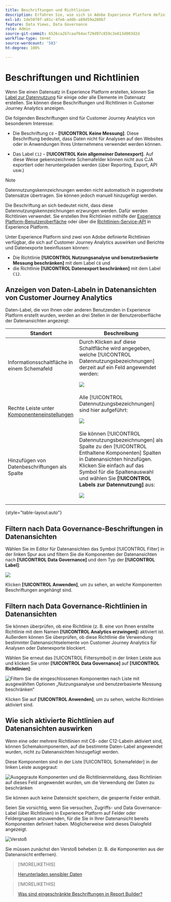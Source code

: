 ```yaml
---
title: Beschriftungen und Richtlinien
description: Erfahren Sie, wie sich in Adobe Experience Platform definierte Datenbeschriftungen und Richtlinien auf Datenansichten und Berichte in Customer Journey Analytics auswirken.
exl-id: 1de5070f-a91c-4fe6-addb-a89d59a280b7
feature: Data Views, Data Governance
role: Admin
source-git-commit: 6526ca2b7caaf64acf29d97c859c3e813d003d2d
workflow-type: tm+mt
source-wordcount: '583'
ht-degree: 100%

---
```


# Beschriftungen und Richtlinien

Wenn Sie einen Datensatz in Experience Platform erstellen, können Sie [Label zur Datennutzung](https://experienceleague.adobe.com/de/docs/experience-platform/data-governance/labels/reference) für einige oder alle Elemente im Datensatz erstellen. Sie können diese Beschriftungen und Richtlinien in Customer Journey Analytics anzeigen.

Die folgenden Beschriftungen sind für Customer Journey Analytics von besonderem Interesse:

* Die Beschriftung `C8` – **[!UICONTROL Keine Messung]**. Diese Beschriftung bedeutet, dass Daten nicht für Analysen auf den Websites oder in Anwendungen Ihres Unternehmens verwendet werden können.

* Das Label `C12` – **[!UICONTROL Kein allgemeiner Datenexport]**. Auf diese Weise gekennzeichnete Schemafelder können nicht aus CJA exportiert oder heruntergeladen werden (über Reporting, Export, API usw.)

>[!NOTE]
>
>Datennutzungskennzeichnungen werden nicht automatisch in zugeordnete Datensätze übertragen. Sie können jedoch manuell hinzugefügt werden.

Die Beschriftung an sich bedeutet nicht, dass diese Datennutzungskennzeichnungen erzwungen werden. Dafür werden Richtlinien verwendet. Sie erstellen Ihre Richtlinien mithilfe der [Experience Platform-Benutzeroberfläche](https://experienceleague.adobe.com/de/docs/experience-platform/data-governance/policies/user-guide) oder über die [Richtlinien-Service-API](https://experienceleague.adobe.com/de/docs/experience-platform/data-governance/api/overview) in Experience Platform.

Unter Experience Platform sind zwei von Adobe definierte Richtlinien verfügbar, die sich auf Customer Journey Analytics auswirken und Berichte und Datenexporte beeinflussen können:

* Die Richtlinie **[!UICONTROL Nutzungsanalyse und benutzerbasierte Messung beschränken]** mit dem Label `C8` und
* die Richtlinie **[!UICONTROL Datenexport beschränken]** mit dem Label `C12`.

## Anzeigen von Daten-Labeln in Datenansichten von Customer Journey Analytics

Daten-Label, die von Ihnen oder anderen Benutzenden in Experience Platform erstellt wurden, werden an drei Stellen in der Benutzeroberfläche der Datenansichten angezeigt:

| Standort | Beschreibung |
| --- | --- |
| Informationsschaltfläche in einem Schemafeld | Durch Klicken auf diese Schaltfläche wird angegeben, welche [!UICONTROL Datennutzungsbezeichnungen] derzeit auf ein Feld angewendet werden:<p>![](assets/data-label-left.png) |
| Rechte Leiste unter [Komponenteneinstellungen](/help/data-views/component-settings/overview.md) | Alle [!UICONTROL Datennutzungsbezeichnungen] sind hier aufgeführt:<p>![](assets/data-label-right.png) |
| Hinzufügen von Datenbeschriftungen als Spalte | Sie können [!UICONTROL Datennutzungsbezeichnungen] als Spalte zu den [!UICONTROL Enthaltene Komponenten] Spalten in Datenansichten hinzufügen. Klicken Sie einfach auf das Symbol für die Spaltenauswahl und wählen Sie **[!UICONTROL Labels zur Datennutzung]** aus:<p>![](assets/data-label-column.png) |

{style="table-layout:auto"}

## Filtern nach Data Governance-Beschriftungen in Datenansichten

Wählen Sie im Editor für Datenansichten das Symbol [!UICONTROL Filter] in der linken Spur aus und filtern Sie die Komponenten der Datenansichten nach **[!UICONTROL Data Governance]** und dem Typ der **[!UICONTROL Label]**:

![](assets/filter-labels.png)

Klicken **[!UICONTROL Anwenden]**, um zu sehen, an welche Komponenten Beschriftungen angehängt sind.

## Filtern nach Data Governance-Richtlinien in Datenansichten

Sie können überprüfen, ob eine Richtlinie (z. B. eine von Ihnen erstellte Richtlinie mit dem Namen **[!UICONTROL Analytics erzwingen]**) aktiviert ist. Außerdem können Sie überprüfen, ob diese Richtlinie die Verwendung bestimmter Datenansichtselemente von Customer Journey Analytics für Analysen oder Datenexporte blockiert.

Wählen Sie erneut das [!UICONTROL Filtersymbol] in der linken Leiste aus und klicken Sie unter **[!UICONTROL Data Governance]** auf **[!UICONTROL Richtlinien]**:

![Filtern Sie die eingeschlossenen Komponenten nach Liste mit ausgewählten Optionen „Nutzungsanalyse und benutzerbasierte Messung beschränken“](assets/filter-policies.png)

Klicken Sie auf **[!UICONTROL Anwenden]**, um zu sehen, welche Richtlinien aktiviert sind.

## Wie sich aktivierte Richtlinien auf Datenansichten auswirken

Wenn eine oder mehrere Richtlinien mit C8- oder C12-Labeln aktiviert sind, können Schemakomponenten, auf die bestimmte Daten-Label angewendet wurden, nicht zu Datenansichten hinzugefügt werden.

Diese Komponenten sind in der Liste [!UICONTROL Schemafelder] in der linken Leiste ausgegraut:

![Ausgegraute Komponenten und die Richtlinienmeldung, dass Richtlinien auf dieses Feld angewendet wurden, um die Verwendung der Daten zu beschränken](assets/component-greyed.png)

Sie können auch keine Datensicht speichern, die gesperrte Felder enthält.

Seien Sie vorsichtig, wenn Sie versuchen, Zugriffs- und Data Governance-Label (über Richtlinien) in Experience Platform auf Felder oder Feldergruppen anzuwenden, für die Sie in Ihrer Datenansicht bereits Komponenten definiert haben. Möglicherweise wird dieses Dialogfeld angezeigt.

![Verstoß](assets/violation.png)

Sie müssen zunächst den Verstoß beheben (z. B. die Komponenten aus der Datenansicht entfernen).


>[!MORELIKETHIS]
>
>[Herunterladen sensibler Daten](/help/analysis-workspace/export/download-send.md)

>[!MORELIKETHIS]
>
>[Was sind eingeschränkte Beschriftungen in Report Builder?](https://experienceleague.adobe.com/de/docs/analytics-platform/using/cja-reportbuilder/restricted-labels)



